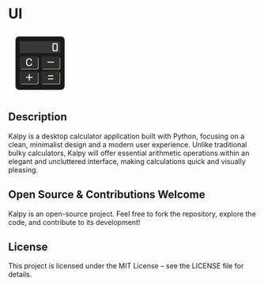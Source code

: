 # UI
<img src="src/logo.png" alt="KalPy Logo" width="128">

## Description
Kalpy is a desktop calculator application built with Python, focusing on a clean, minimalist design and a modern user experience. Unlike traditional bulky calculators, Kalpy will offer essential arithmetic operations within an elegant and uncluttered interface, making calculations quick and visually pleasing.

## Open Source & Contributions Welcome
Kalpy is an open-source project. Feel free to fork the repository, explore the code, and contribute to its development!

## License
This project is licensed under the MIT License – see the LICENSE file for details.